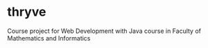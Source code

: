 # thryve
Course project for Web Development with Java course in Faculty of Mathematics and Informatics
